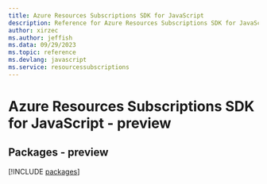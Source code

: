 ```yaml
---
title: Azure Resources Subscriptions SDK for JavaScript
description: Reference for Azure Resources Subscriptions SDK for JavaScript
author: xirzec
ms.author: jeffish
ms.data: 09/29/2023
ms.topic: reference
ms.devlang: javascript
ms.service: resourcessubscriptions
---
```

# Azure Resources Subscriptions SDK for JavaScript - preview
## Packages - preview
[!INCLUDE [packages](resources-subscriptions-index.md)]